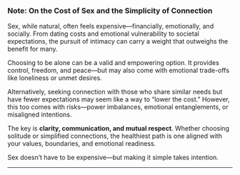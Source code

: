 ### **Note: On the Cost of Sex and the Simplicity of Connection**

Sex, while natural, often feels expensive—financially, emotionally, and socially. From dating costs and emotional vulnerability to societal expectations, the pursuit of intimacy can carry a weight that outweighs the benefit for many.

Choosing to be alone can be a valid and empowering option. It provides control, freedom, and peace—but may also come with emotional trade-offs like loneliness or unmet desires.

Alternatively, seeking connection with those who share similar needs but have fewer expectations may seem like a way to “lower the cost.” However, this too comes with risks—power imbalances, emotional entanglements, or misaligned intentions.

The key is **clarity, communication, and mutual respect**. Whether choosing solitude or simplified connections, the healthiest path is one aligned with your values, boundaries, and emotional readiness.

Sex doesn’t have to be expensive—but making it simple takes intention.

---
